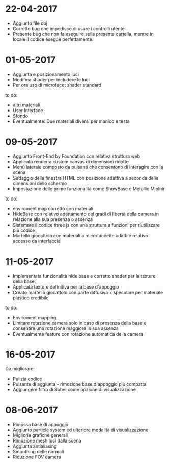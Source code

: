 # 22-04-2017
- Aggiunto file obj
- Corretto bug che impedisce di usare i controlli utente
- Presente bug che non fa eseguire sulla presente cartella, mentre in locale il codice esegue perfettamente.

# 01-05-2017
- Aggiunta e posizionamento luci 
- Modifica shader per includere le luci 
- Per ora uso di microfacet shader standard

to do: 
- altri materiali
- User Interface
- Sfondo
- Eventualmente: Due materiali diversi per manico e testa

# 09-05-2017
- Aggiunto Front-End by Foundation con relativa struttura web
- Applicato render a custom canvas di dimensioni ridotte
- Menù laterale composto da pulsanti che consentono di interagire con la scena
- Settaggio della finestra HTML con posizione adattiva a seconda delle dimensioni dello schermo
- Impostazione delle prime funzionalità come ShowBase e Metallic Mjolnir

to do:
- enviroment map corretto con materiali
- HideBase con relativo adattamento dei gradi di libertà della camera in relazione alla sua presenza o assenza
- Sistemare il codice three js con una struttura a funzioni per riutilizzare più codice
- Martello giocattolo con materiali a microfaccette adatti e relativo accesso da interfaccia

# 11-05-2017
- Implementata funzionalità hide base e corretto shader per la texture della base.
- Applicata texture definitiva per la base d'appoggio
- Creato martello giocattolo con parte diffusiva + speculare per materiale plastico credibile

to do:
- Enviroment mapping
- Limitare rotazione camera solo in caso di presenza della base e consentire una rotazione maggiore in sua assenza
- Eventualmente feature con rotazione automatica della camera

# 16-05-2017
Da migliorare:
- Pulizia codice
- Pulsante di aggiunta - rimozione base d'appoggio più compatta
- Aggiungere filtro di Sobel come opzione di visualizzazione

# 08-06-2017
- Rimossa base di appoggio
- Aggiunto particle system ed ulteriore modalità di visualizzazione
- Migliorie grafiche generali
- Rimozione mesh luci dalla scena
- Aggiunta antialiasing
- Smoothing delle normali
- Riduzione FOV camera